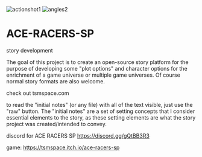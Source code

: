 ![actionshot1](https://user-images.githubusercontent.com/45222389/216854635-21d923bd-0b26-4aca-9b53-45eaf0f418f7.png)
![angles2](https://user-images.githubusercontent.com/45222389/216805233-31f5bfef-8364-436c-9bf5-ddd94f70a7c5.jpg)
# ACE-RACERS-SP
story development 

The goal of this project is to create an open-source story platform for the purpose of developing some "plot options" and character options for the enrichment of a game universe or multiple game universes. Of course normal story formats are also welcome. 

check out tsmspace.com

to read the "initial notes" (or any file) with all of the text visible, just use the "raw" button. The "initial notes" are a set of setting concepts that I consider essential elements to the story, as these setting elements are what the story project was created/intended to convey. 

discord for ACE RACERS SP https://discord.gg/gQtBB3R3

game: https://tsmspace.itch.io/ace-racers-sp

